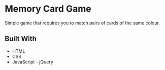 # Memory Card Game

Simple game that requires you to match pairs of cards of the same colour.

## Built With

* HTML
* CSS
* JavaScript - jQuery
